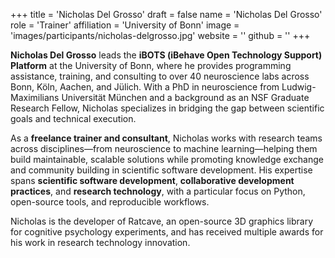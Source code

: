 +++
title = 'Nicholas Del Grosso'
draft = false
name = 'Nicholas Del Grosso'
role = 'Trainer'
affiliation = 'University of Bonn'
image = 'images/participants/nicholas-delgrosso.jpg'
website = ''
github = ''
+++

**Nicholas Del Grosso** leads the **iBOTS (iBehave Open Technology Support) Platform** at the University of Bonn, where he provides programming assistance, training, and consulting to over 40 neuroscience labs across Bonn, Köln, Aachen, and Jülich. With a PhD in neuroscience from Ludwig-Maximilians Universität München and a background as an NSF Graduate Research Fellow, Nicholas specializes in bridging the gap between scientific goals and technical execution.

As a **freelance trainer and consultant**, Nicholas works with research teams across disciplines—from neuroscience to machine learning—helping them build maintainable, scalable solutions while promoting knowledge exchange and community building in scientific software development. His expertise spans **scientific software development**, **collaborative development practices**, and **research technology**, with a particular focus on Python, open-source tools, and reproducible workflows.

Nicholas is the developer of Ratcave, an open-source 3D graphics library for cognitive psychology experiments, and has received multiple awards for his work in research technology innovation.

